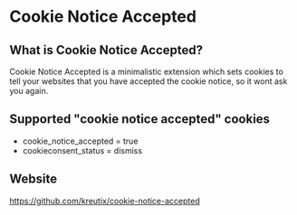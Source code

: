 # Cookie Notice Accepted

## What is Cookie Notice Accepted?

Cookie Notice Accepted is a minimalistic extension which sets cookies to tell your websites that you have accepted the cookie notice, so it wont ask you again.

## Supported "cookie notice accepted" cookies

- cookie_notice_accepted = true
- cookieconsent_status = dismiss

## Website

https://github.com/kreutix/cookie-notice-accepted